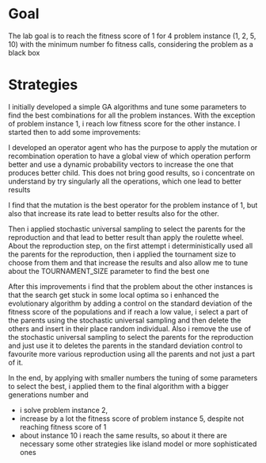# Goal
The lab goal is to reach the fitness score of 1 for 4 problem instance (1, 2, 5, 10) with the minimum number fo fitness calls, considering the problem as a black box

# Strategies
I initially developed a simple GA algorithms and tune some parameters to find the best combinations for all the problem instances.
With the exception of problem instance 1, i reach low fitness score for the other instance.
I started then to add some improvements:

I developed an operator agent who has the purpose to apply the mutation or recombination operation to have a global view of which operation perform better and use a dynamic probability vectors to increase the one that produces better child.
This does not bring good results, so i concentrate on understand by try singularly all the operations, which one lead to better results

I find that the mutation is the best operator for the problem instance of 1,
but also that increase its rate lead to better results also for the other.

Then i applied stochastic universal sampling to select the parents for the reproduction and that lead to better result than apply the roulette wheel.
About the reproduction step, on the first attempt i deterministically used all the parents for the reproduction, then i applied the tournament size to choose from them and that increase the results and also allow me to tune about the TOURNAMENT_SIZE parameter to find the best one

After this improvements i find that the problem about the other instances is that the search get stuck in some local optima so i enhanced the evolutionary algorithm by adding a control on the standard deviation of the fitness score of the populations and if reach a low value, i select a part of the parents using the stochastic universal sampling and then delete the others and insert in their place random individual.
Also i remove the use of the stochastic universal sampling to select the parents for the reproduction and just use it to deletes the parents in the standard deviation control to favourite more various reproduction using all the parents and not just a part of it.

In the end, by applying with smaller numbers the tuning of some parameters to select the best, i applied them to the final algorithm with a bigger generations number and 
- i solve problem instance 2, 
- increase by a lot the fitness score of problem instance 5, despite not reaching fitness score of 1
- about instance 10 i reach the same results, so about it there are necessary some other strategies like island model or more sophisticated ones
